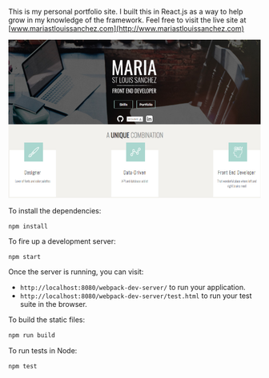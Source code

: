 This is my personal portfolio site. I built this in React.js as a way to help grow in my knowledge of the framework. Feel free to visit the live site at [www.mariastlouissanchez.com](http://www.mariastlouissanchez.com)


![alt text](https://github.com/mariastlouis/portfolio-react/blob/master/public/portfolio_main.png)


To install the dependencies:

```
npm install
```

To fire up a development server:

```
npm start
```

Once the server is running, you can visit:

* `http://localhost:8080/webpack-dev-server/` to run your application.
* `http://localhost:8080/webpack-dev-server/test.html` to run your test suite in the browser.

To build the static files:

```js
npm run build
```


To run tests in Node:

```js
npm test
```
